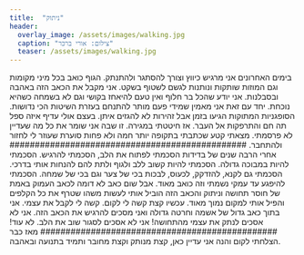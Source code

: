 ```yaml
---
title:  "ניתוק"
header:
  overlay_image: /assets/images/walking.jpg
  caption: "צילום: אורי ברכר"
  teaser: /assets/images/walking.jpg
---
```

<!--more-->
בימים האחרונים אני מרגיש כיווץ וצורך להסתגר ולהתנתק. הגוף כואב בכל מיני מקומות וגם המוזות שותקות ונותנות לגשם לשטוף בשקט. אני מקבל את הכאב הזה באהבה ובסבלנות. אני יודע שהכל בר חלוף ואין טעם להיאחז בקושי וגם לא בשמחה כשהיא נוכחת.
יחד עם זאת אני מאמין שמידי פעם מותר להתנחם בעזרת השיטות הכי נדושות. הסופגניות המתוקות הגיעו בזמן אבל זהירות לא להגזים איתן. בעצם אולי עדיף איזה ספל תה חם והתרפקות אל העבר. אז חיטטתי במגירה. זו שבה אני שומר את כל מה שעדיין לא פרסמתי.
מצאתי קטע שכתבתי בתקופה יותר חמה ולא פחות סוערת שעוזר לי לחזור ולהתחבר.
###############################################
אחרי הרבה שנים של בדידות הסכמתי לפתוח את הלב, הסכמתי להרגיש. הסכמתי להיות במבוכה גדולה. הסכמתי להיות קשוב ללב ולגוף ולתת להם להנחות אותי בדרכי.
הסכמתי גם לקנא, להזדקק, לכעוס, לבכות בכי של צער וגם בכי של שמחה. הסכמתי להיפגע עד עמקי נשמתי וזה כואב מאוד.
אבל שום כאב לא דומה לכאב העמוק באמת של חוסר תחושה וניתוק והכאב הזה הוביל אותי לעשות משהו שטרף את כל הקלפים והפיל אותי למקום נמוך מאוד.
עכשיו קצת קשה לי לקום. קשה לי לקבל את עצמי. אני בתוך כאב גדול של אשמה וחרטה גדולה ואני מסכים להרגיש את הכאב הזה. אני לא אסכים לנתק את עצמי מהתחושה! אני לא אסכים לסגור שוב את הלב. לא עוד!
###############################################
מאז כבר הצלחתי לקום והנה אני עדיין כאן, קצת מנותק וקצת מחובר ותמיד בתנועה ובאהבה.